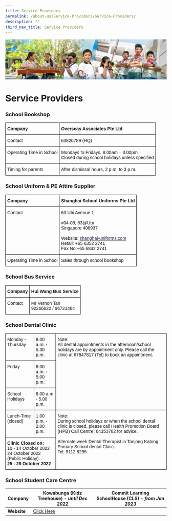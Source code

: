 ```yaml
---
title: Service Providers
permalink: /about-us/Service-Providers/Service-Providers/
description: ""
third_nav_title: Service Providers
---
```

![](/images/AboutUs.jpg)


Service Providers
=================

### **School Bookshop**

<style type="text/css">
.tg  {border-collapse:collapse;border-spacing:0;}
.tg td{border-color:black;border-style:solid;border-width:1px;font-family:Arial, sans-serif;font-size:14px;
  overflow:hidden;padding:10px 5px;word-break:normal;}
.tg th{border-color:black;border-style:solid;border-width:1px;font-family:Arial, sans-serif;font-size:14px;
  font-weight:normal;overflow:hidden;padding:10px 5px;word-break:normal;}
.tg .tg-clkh{color:#121212;font-weight:bold;text-align:left;vertical-align:top}
.tg .tg-kk00{color:#121212;text-align:left;vertical-align:top}
</style>
<table class="tg">
<thead>
  <tr>
    <th class="tg-clkh">Company</th>
    <th class="tg-clkh"> Overseas Associates Pte Ltd<br></th>
  </tr>
</thead>
<tbody>
  <tr>
    <td class="tg-kk00"><span style="font-weight:normal;color:#121212"> Contact</span></td>
    <td class="tg-kk00"><span style="font-weight:normal;color:#121212"> 63826789 (HQ)</span></td>
  </tr>
  <tr>
    <td class="tg-kk00"><span style="font-weight:normal;color:#121212"> Operating Time in School</span></td>
    <td class="tg-kk00"><span style="font-weight:normal;color:#121212"> Mondays to Fridays, 8.00am – 3.00pm</span><br><span style="font-weight:normal;color:#121212"> Closed during school holidays unless specified</span></td>
  </tr>
  <tr>
    <td class="tg-kk00"><span style="font-weight:normal;color:#121212"> Timing for parents</span></td>
    <td class="tg-kk00"><span style="font-weight:normal;color:#121212"> After dismissal hours, 2 p.m. to 3 p.m.</span></td>
  </tr>
</tbody>
</table>


### **School Uniform & PE Attire Supplier**

<style type="text/css">
.tg  {border-collapse:collapse;border-spacing:0;}
.tg td{border-color:black;border-style:solid;border-width:1px;font-family:Arial, sans-serif;font-size:14px;
  overflow:hidden;padding:10px 5px;word-break:normal;}
.tg th{border-color:black;border-style:solid;border-width:1px;font-family:Arial, sans-serif;font-size:14px;
  font-weight:normal;overflow:hidden;padding:10px 5px;word-break:normal;}
.tg .tg-clkh{color:#121212;font-weight:bold;text-align:left;vertical-align:top}
.tg .tg-kk00{color:#121212;text-align:left;vertical-align:top}
</style>
<table class="tg">
<thead>
  <tr>
    <th class="tg-clkh">Company</th>
    <th class="tg-clkh"> Shanghai School Uniforms Pte Ltd <br></th>
  </tr>
</thead>
<tbody>
  <tr>
    <td class="tg-kk00"><span style="font-weight:normal;color:#121212"> Contact</span></td>
    <td class="tg-kk00"><span style="font-weight:normal;color:#121212"> 63 Ubi Avenue 1</span><br><br><span style="font-weight:normal;color:#121212"> #04-09, 63@Ubi </span><br><span style="font-weight:normal;color:#121212"> Singapore 408937 </span><br><br><span style="font-weight:normal;color:#121212"> Website:</span> <a href="http://shanghai-uniforms.com/"><span style="font-weight:400;text-decoration:underline;color:#1F2243">shanghai-uniforms.com</span></a><br><span style="font-weight:normal;color:#121212"> Retail: +65 6352 2741</span><br><span style="font-weight:normal;color:#121212"> Fax No:+65 6842 2741</span></td>
  </tr>
  <tr>
    <td class="tg-kk00"><span style="font-weight:normal;color:#121212"> Operating Time in School</span></td>
    <td class="tg-kk00"><span style="font-weight:normal;color:#121212"> Sales through school bookshop</span></td>
  </tr>
</tbody>
</table>


### **School Bus Service**

<style type="text/css">
.tg  {border-collapse:collapse;border-spacing:0;}
.tg td{border-color:black;border-style:solid;border-width:1px;font-family:Arial, sans-serif;font-size:14px;
  overflow:hidden;padding:10px 5px;word-break:normal;}
.tg th{border-color:black;border-style:solid;border-width:1px;font-family:Arial, sans-serif;font-size:14px;
  font-weight:normal;overflow:hidden;padding:10px 5px;word-break:normal;}
.tg .tg-clkh{color:#121212;font-weight:bold;text-align:left;vertical-align:top}
.tg .tg-kk00{color:#121212;text-align:left;vertical-align:top}
</style>
<table class="tg">
<thead>
  <tr>
    <th class="tg-clkh"> Company</th>
    <th class="tg-clkh"> Hui Wang Bus Service</th>
  </tr>
</thead>
<tbody>
  <tr>
    <td class="tg-kk00"><span style="font-weight:normal;color:#121212"> Contact</span><br></td>
    <td class="tg-kk00"><span style="font-weight:normal;color:#121212"> Mr Vernon Tan</span><br><span style="font-weight:normal;color:#121212"> 92266622 / 96721464</span></td>
  </tr>
</tbody>
</table>


### **School Dental Clinic**

<style type="text/css">
.tg  {border-collapse:collapse;border-spacing:0;}
.tg td{border-color:black;border-style:solid;border-width:1px;font-family:Arial, sans-serif;font-size:14px;
  overflow:hidden;padding:10px 5px;word-break:normal;}
.tg th{border-color:black;border-style:solid;border-width:1px;font-family:Arial, sans-serif;font-size:14px;
  font-weight:normal;overflow:hidden;padding:10px 5px;word-break:normal;}
.tg .tg-clkh{color:#121212;font-weight:bold;text-align:left;vertical-align:top}
.tg .tg-kk00{color:#121212;text-align:left;vertical-align:top}
</style>
<table class="tg">
<thead>
  <tr>
    <th class="tg-kk00"><span style="font-weight:normal;color:#121212">Monday - Thursday</span></th>
    <th class="tg-kk00"><span style="font-weight:normal;color:#121212">8.00 a.m. - 5.30 p.m.</span></th>
    <th class="tg-kk00" rowspan="3"><span style="font-weight:normal;color:#121212">Note:</span> <br><span style="font-weight:normal;color:#121212">All dental appointments in the afternoon/school holidays are by appointment only. Please call the clinic at</span> 67847817 (Tel) <span style="font-weight:normal;color:#121212">to book an appointment.</span></th>
  </tr>
  <tr>
    <th class="tg-kk00"><span style="font-weight:normal;color:#121212">Friday</span></th>
    <th class="tg-kk00"><span style="font-weight:normal;color:#121212">8.00 a.m. - 5.00 p.m.</span></th>
  </tr>
  <tr>
    <th class="tg-kk00"><span style="font-weight:normal;color:#121212">School Holidays</span></th>
    <th class="tg-kk00"><span style="font-weight:normal;color:#121212">8.00 a.m - 5.00 p.m.</span></th>
  </tr>
</thead>
<tbody>
  <tr>
    <td class="tg-kk00"><span style="font-weight:normal;color:#121212">Lunch-Time (closed)</span></td>
    <td class="tg-kk00"><span style="font-weight:normal;color:#121212">1.00 p.m. - 2.00 p.m.</span></td>
    <td class="tg-kk00" rowspan="2"><span style="font-weight:normal;color:#121212">Note:</span> <br><span style="font-weight:normal;color:#121212">During school holidays or when the school dental clinic is closed, please call</span> Health Promotion Board (HPB) Call Centre: 64353782 <span style="font-weight:normal;color:#121212">for advice.</span><br><br><span style="font-weight:normal;color:#121212">Alternate week Dental Therapist in Tanjong Katong Primary School dental Clinic.</span><br><span style="font-weight:normal;color:#121212">Tel: 9112 8295</span></td>
  </tr>
  <tr>
    <td class="tg-clkh" colspan="2">Clinic Closed on:<br><span style="font-weight:normal;color:#121212">10 - 14 October 2022</span><br><span style="font-weight:normal;color:#121212">24 October 2022 (Public Holiday)</span><br>25 - 28 October 2022</td>
  </tr>
</tbody>
</table>


### **School Student Care Centre**


| <b>Company</b> | Kowabunga (Kidz Treehouse) <i>\- until Dec 2022</i> | Commit Learning SchoolHouse (CLS)  <i>\- from Jan 2023</i> |
| -------- | -------- | -------- |
| <b>Website</b>     |   [Click Here](/about-us/Service-Providers/Student-Care-Centre-SCC/)    |



